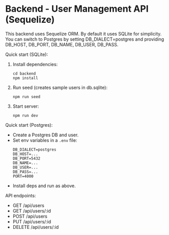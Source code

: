 # Backend - User Management API (Sequelize)

This backend uses Sequelize ORM. By default it uses SQLite for simplicity.
You can switch to Postgres by setting DB_DIALECT=postgres and providing DB_HOST, DB_PORT, DB_NAME, DB_USER, DB_PASS.

Quick start (SQLite):
1. Install dependencies:
   ```
   cd backend
   npm install
   ```
2. Run seed (creates sample users in db.sqlite):
   ```
   npm run seed
   ```
3. Start server:
   ```
   npm run dev
   ```

Quick start (Postgres):
- Create a Postgres DB and user.
- Set env variables in a `.env` file:
  ```
  DB_DIALECT=postgres
  DB_HOST=...
  DB_PORT=5432
  DB_NAME=...
  DB_USER=...
  DB_PASS=...
  PORT=4000
  ```
- Install deps and run as above.

API endpoints:
- GET /api/users
- GET /api/users/:id
- POST /api/users
- PUT /api/users/:id
- DELETE /api/users/:id
